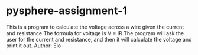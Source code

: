 # pysphere-assignment-1
This is a program to calculate the voltage across a wire given the current and resistance
The formula for voltage is V = IR
The program will ask the user for the current and resistance, and then it will calculate the voltage and print it out.
Author: Elo
